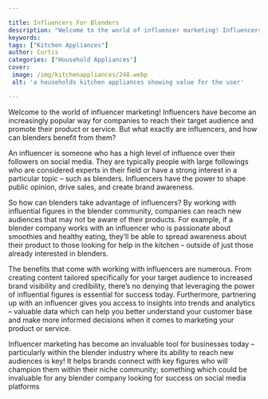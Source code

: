 ```yaml
---

title: Influencers For Blenders
description: "Welcome to the world of influencer marketing! Influencers have become an increasingly popular way for companies to reach their tar...take a moment to check it out "
keywords: 
tags: ["Kitchen Appliances"]
author: Curtis
categories: ["Household Appliances"]
cover: 
 image: /img/kitchenappliances/248.webp
 alt: 'a households kitchen appliances showing value for the user'

---
```


Welcome to the world of influencer marketing! Influencers have become an increasingly popular way for companies to reach their target audience and promote their product or service. But what exactly are influencers, and how can blenders benefit from them?

An influencer is someone who has a high level of influence over their followers on social media. They are typically people with large followings who are considered experts in their field or have a strong interest in a particular topic – such as blenders. Influencers have the power to shape public opinion, drive sales, and create brand awareness. 

So how can blenders take advantage of influencers? By working with influential figures in the blender community, companies can reach new audiences that may not be aware of their products. For example, if a blender company works with an influencer who is passionate about smoothies and healthy eating, they’ll be able to spread awareness about their product to those looking for help in the kitchen – outside of just those already interested in blenders. 

The benefits that come with working with influencers are numerous. From creating content tailored specifically for your target audience to increased brand visibility and credibility, there’s no denying that leveraging the power of influential figures is essential for success today. Furthermore, partnering up with an influencer gives you access to insights into trends and analytics – valuable data which can help you better understand your customer base and make more informed decisions when it comes to marketing your product or service. 

Influencer marketing has become an invaluable tool for businesses today – particularly within the blender industry where its ability to reach new audiences is key! It helps brands connect with key figures who will champion them within their niche community; something which could be invaluable for any blender company looking for success on social media platforms

